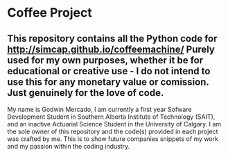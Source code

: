 # Coffee Project

This repository contains all the Python code for http://simcap.github.io/coffeemachine/
Purely used for my own purposes, whether it be for educational or creative use - I do not intend to use this for any monetary value or comission. Just genuinely for the love of code. 
------------------------------------------------------------------------------------------------------------------------------------------------------
My name is Godwin Mercado, I am currently a first year Sofware Development Student in Southern Alberta Institute of Technology (SAIT), and an inactive Actuarial Science Student in the University of Calgary. I am the sole owner of this repository and the code(s) provided in each project was crafted by me. This is to show future companies snippets of my work and my passion within the coding industry. 
